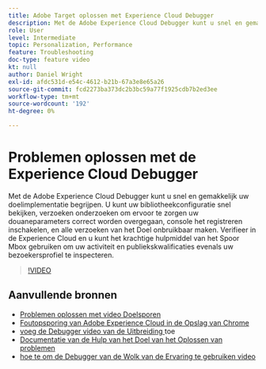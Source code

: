 ```yaml
---
title: Adobe Target oplossen met Experience Cloud Debugger
description: Met de Adobe Experience Cloud Debugger kunt u snel en gemakkelijk uw doelimplementatie begrijpen. U kunt uw bibliotheekconfiguratie snel bekijken, verzoeken onderzoeken om ervoor te zorgen uw douaneparameters correct worden overgegaan, console het registreren inschakelen, en alle verzoeken van het Doel onbruikbaar maken. Verifieer in de Experience Cloud en u kunt het krachtige hulpmiddel van het Spoor Mbox gebruiken om uw activiteit en publiekskwalificaties evenals uw bezoekersprofiel te inspecteren.
role: User
level: Intermediate
topic: Personalization, Performance
feature: Troubleshooting
doc-type: feature video
kt: null
author: Daniel Wright
exl-id: afdc531d-e54c-4612-b21b-67a3e8e65a26
source-git-commit: fcd2273ba373dc2b3bc59a77f1925cdb7b2ed3ee
workflow-type: tm+mt
source-wordcount: '192'
ht-degree: 0%

---
```


# Problemen oplossen met de Experience Cloud Debugger

Met de Adobe Experience Cloud Debugger kunt u snel en gemakkelijk uw doelimplementatie begrijpen. U kunt uw bibliotheekconfiguratie snel bekijken, verzoeken onderzoeken om ervoor te zorgen uw douaneparameters correct worden overgegaan, console het registreren inschakelen, en alle verzoeken van het Doel onbruikbaar maken. Verifieer in de Experience Cloud en u kunt het krachtige hulpmiddel van het Spoor Mbox gebruiken om uw activiteit en publiekskwalificaties evenals uw bezoekersprofiel te inspecteren.

>[!VIDEO](https://video.tv.adobe.com/v/23115/?quality=12)

## Aanvullende bronnen

* [Problemen oplossen met video Doelsporen](troubleshoot-with-target-traces.md)
* [ Foutopsporing van Adobe Experience Cloud in de Opslag van Chrome ](https://chrome.google.com/webstore/detail/adobe-experience-cloud-de/ocdmogmohccmeicdhlhhgepeaijenapj)
* [ voeg de Debugger video van de Uitbreiding ](https://experienceleague.adobe.com/docs/debugger-learn/tutorials/experience-cloud-debugger/add-the-extension.html?lang=en) toe
* [ Documentatie van de Hulp van het Doel van het Oplossen van problemen ](https://experienceleague.adobe.com/docs/target/using/troubleshoot/troubleshooting-target.html?lang=en)
* [ hoe te om de Debugger van de Wolk van de Ervaring te gebruiken video ](https://experienceleague.adobe.com/docs/debugger-learn/tutorials/experience-cloud-debugger/use-the-experience-cloud-debugger.html?lang=en)
